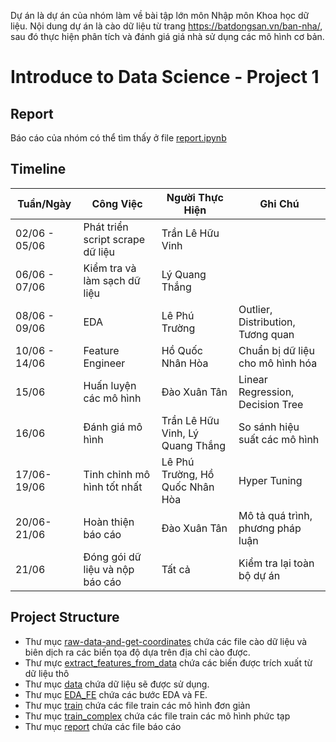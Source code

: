 Dự án là dự án của nhóm làm về bài tập lớn môn Nhập môn Khoa học dữ liệu. Nội dung dự án là cào dữ liệu từ trang https://batdongsan.vn/ban-nha/, sau đó thực hiện phân tích và đánh giá giá nhà sử dụng các mô hình cơ bản.


# Introduce to Data Science - Project 1

## Report

Báo cáo của nhóm có thể tìm thấy ở file [report.ipynb](report/report.ipynb)

## Timeline

| Tuần/Ngày     | Công Việc                        | Người Thực Hiện    | Ghi Chú                            |
| ------------- | -------------------------------- | ------------------ | --------------------------------- |
| 02/06 - 05/06 | Phát triển script scrape dữ liệu | Trần Lê Hữu Vinh   |                                   |
| 06/06 - 07/06 | Kiểm tra và làm sạch dữ liệu     | Lý Quang Thắng     |                                   |
| 08/06 - 09/06 | EDA                              | Lê Phú Trường      | Outlier, Distribution, Tương quan |
| 10/06 - 14/06 | Feature Engineer                 | Hồ Quốc Nhân Hòa   | Chuẩn bị dữ liệu cho mô hình hóa  |
| 15/06         | Huấn luyện các mô hình           | Đào Xuân Tân       | Linear Regression, Decision Tree|
| 16/06         | Đánh giá mô hình                 | Trần Lê Hữu Vinh, Lý Quang Thắng | So sánh hiệu suất các mô hình |
| 17/06-19/06   | Tinh chỉnh mô hình tốt nhất      | Lê Phú Trường, Hồ Quốc Nhân Hòa | Hyper Tuning |
| 20/06-21/06   | Hoàn thiện báo cáo               | Đào Xuân Tân       | Mô tả quá trình, phương pháp luận |
| 21/06         | Đóng gói dữ liệu và nộp báo cáo  | Tất cả              | Kiểm tra lại toàn bộ dự án        |

## Project Structure

- Thư mục [raw-data-and-get-coordinates](./craw-data-and-get-coordinates/) chứa các file cào dữ liệu và biên dịch ra các biến tọa độ dựa trên địa chỉ cào được.
- Thư mực [extract_features_from_data](./extract_features_from_data/) chứa các biến được trích xuất từ dữ liệu thô
- Thư mục [data](./data/) chứa dữ liệu sẽ được sử dụng.
- Thư mục [EDA_FE](./EDA_FE/) chứa các bước EDA và FE.
- Thư mục [train](./train/) chứa các file train các mô hình đơn giản
- Thư mục [train_complex](./train_complex/) chứa các file train các mô hình phức tạp
- Thư mục [report](./report/) chứa các file báo cáo
